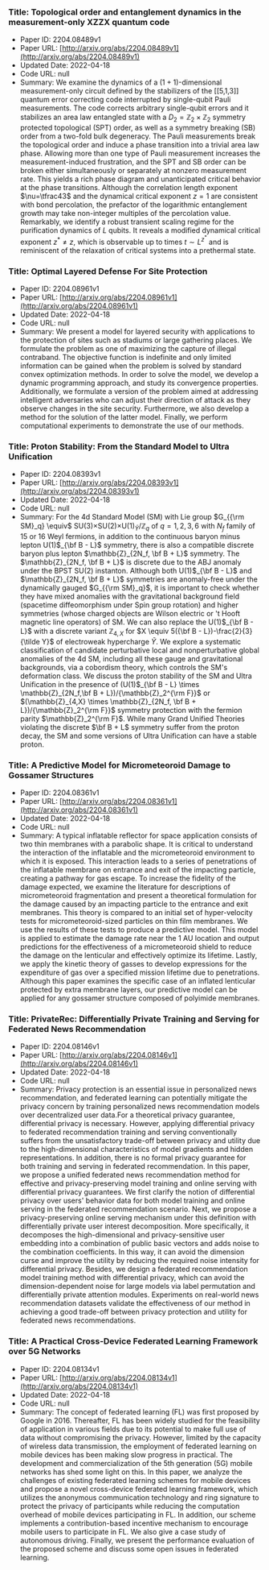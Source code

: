 ### Title: Topological order and entanglement dynamics in the measurement-only XZZX quantum code
* Paper ID: 2204.08489v1
* Paper URL: [http://arxiv.org/abs/2204.08489v1](http://arxiv.org/abs/2204.08489v1)
* Updated Date: 2022-04-18
* Code URL: null
* Summary: We examine the dynamics of a $(1+1)$-dimensional measurement-only circuit
defined by the stabilizers of the [[5,1,3]] quantum error correcting code
interrupted by single-qubit Pauli measurements. The code corrects arbitrary
single-qubit errors and it stabilizes an area law entangled state with a $D_2 =
\mathbb{Z}_2 \times \mathbb{Z}_2$ symmetry protected topological (SPT) order,
as well as a symmetry breaking (SB) order from a two-fold bulk degeneracy. The
Pauli measurements break the topological order and induce a phase transition
into a trivial area law phase. Allowing more than one type of Pauli measurement
increases the measurement-induced frustration, and the SPT and SB order can be
broken either simultaneously or separately at nonzero measurement rate. This
yields a rich phase diagram and unanticipated critical behavior at the phase
transitions. Although the correlation length exponent $\nu=\tfrac43$ and the
dynamical critical exponent $z=1$ are consistent with bond percolation, the
prefactor of the logarithmic entanglement growth may take non-integer multiples
of the percolation value. Remarkably, we identify a robust transient scaling
regime for the purification dynamics of $L$ qubits. It reveals a modified
dynamical critical exponent $z^*\neq z$, which is observable up to times $t\sim
L^{z^*}$ and is reminiscent of the relaxation of critical systems into a
prethermal state.

### Title: Optimal Layered Defense For Site Protection
* Paper ID: 2204.08961v1
* Paper URL: [http://arxiv.org/abs/2204.08961v1](http://arxiv.org/abs/2204.08961v1)
* Updated Date: 2022-04-18
* Code URL: null
* Summary: We present a model for layered security with applications to the protection
of sites such as stadiums or large gathering places. We formulate the problem
as one of maximizing the capture of illegal contraband. The objective function
is indefinite and only limited information can be gained when the problem is
solved by standard convex optimization methods. In order to solve the model, we
develop a dynamic programming approach, and study its convergence properties.
Additionally, we formulate a version of the problem aimed at addressing
intelligent adversaries who can adjust their direction of attack as they
observe changes in the site security. Furthermore, we also develop a method for
the solution of the latter model. Finally, we perform computational experiments
to demonstrate the use of our methods.

### Title: Proton Stability: From the Standard Model to Ultra Unification
* Paper ID: 2204.08393v1
* Paper URL: [http://arxiv.org/abs/2204.08393v1](http://arxiv.org/abs/2204.08393v1)
* Updated Date: 2022-04-18
* Code URL: null
* Summary: For the 4d Standard Model (SM) with Lie group $G_{{\rm SM}_q} \equiv$
SU(3)$\times$SU(2)$\times$U(1)$_{\tilde Y}/\mathbb{Z}_q$ of $q=1,2,3,6$ with
$N_f$ family of 15 or 16 Weyl fermions, in addition to the continuous baryon
minus lepton U(1)$_{\bf B - L}$ symmetry, there is also a compatible discrete
baryon plus lepton $\mathbb{Z}_{2N_f, \bf B + L}$ symmetry. The
$\mathbb{Z}_{2N_f, \bf B + L}$ is discrete due to the ABJ anomaly under the
BPST SU(2) instanton. Although both U(1)$_{\bf B - L}$ and $\mathbb{Z}_{2N_f,
\bf B + L}$ symmetries are anomaly-free under the dynamically gauged $G_{{\rm
SM}_q}$, it is important to check whether they have mixed anomalies with the
gravitational background field (spacetime diffeomorphism under Spin group
rotation) and higher symmetries (whose charged objects are Wilson electric or
't Hooft magnetic line operators) of SM. We can also replace the U(1)$_{\bf B -
L}$ with a discrete variant $\mathbb{Z}_{4,X}$ for $X \equiv 5({\bf B -
L})-\frac{2}{3} {\tilde Y}$ of electroweak hypercharge ${\tilde Y}$. We explore
a systematic classification of candidate perturbative local and nonperturbative
global anomalies of the 4d SM, including all these gauge and gravitational
backgrounds, via a cobordism theory, which controls the SM's deformation class.
We discuss the proton stability of the SM and Ultra Unification in the presence
of (U(1)$_{\bf B - L} \times \mathbb{Z}_{2N_f,\bf B + L})/{\mathbb{Z}_2^{\rm
F}}$ or $(\mathbb{Z}_{4,X} \times \mathbb{Z}_{2N_f, \bf B +
L})/{\mathbb{Z}_2^{\rm F}}$ symmetry protection with the fermion parity
$\mathbb{Z}_2^{\rm F}$. While many Grand Unified Theories violating the
discrete $\bf B + L$ symmetry suffer from the proton decay, the SM and some
versions of Ultra Unification can have a stable proton.

### Title: A Predictive Model for Micrometeoroid Damage to Gossamer Structures
* Paper ID: 2204.08361v1
* Paper URL: [http://arxiv.org/abs/2204.08361v1](http://arxiv.org/abs/2204.08361v1)
* Updated Date: 2022-04-18
* Code URL: null
* Summary: A typical inflatable reflector for space application consists of two thin
membranes with a parabolic shape. It is critical to understand the interaction
of the inflatable and the micrometeoroid environment to which it is exposed.
This interaction leads to a series of penetrations of the inflatable membrane
on entrance and exit of the impacting particle, creating a pathway for gas
escape. To increase the fidelity of the damage expected, we examine the
literature for descriptions of micrometeoroid fragmentation and present a
theoretical formulation for the damage caused by an impacting particle to the
entrance and exit membranes. This theory is compared to an initial set of
hyper-velocity tests for micrometeoroid-sized particles on thin film membranes.
We use the results of these tests to produce a predictive model. This model is
applied to estimate the damage rate near the 1 AU location and output
predictions for the effectiveness of a micrometeoroid shield to reduce the
damage on the lenticular and effectively optimize its lifetime. Lastly, we
apply the kinetic theory of gasses to develop expressions for the expenditure
of gas over a specified mission lifetime due to penetrations. Although this
paper examines the specific case of an inflated lenticular protected by extra
membrane layers, our predictive model can be applied for any gossamer structure
composed of polyimide membranes.

### Title: PrivateRec: Differentially Private Training and Serving for Federated News Recommendation
* Paper ID: 2204.08146v1
* Paper URL: [http://arxiv.org/abs/2204.08146v1](http://arxiv.org/abs/2204.08146v1)
* Updated Date: 2022-04-18
* Code URL: null
* Summary: Privacy protection is an essential issue in personalized news recommendation,
and federated learning can potentially mitigate the privacy concern by training
personalized news recommendation models over decentralized user data.For a
theoretical privacy guarantee, differential privacy is necessary. However,
applying differential privacy to federated recommendation training and serving
conventionally suffers from the unsatisfactory trade-off between privacy and
utility due to the high-dimensional characteristics of model gradients and
hidden representations. In addition, there is no formal privacy guarantee for
both training and serving in federated recommendation. In this paper, we
propose a unified federated news recommendation method for effective and
privacy-preserving model training and online serving with differential privacy
guarantees. We first clarify the notion of differential privacy over users'
behavior data for both model training and online serving in the federated
recommendation scenario. Next, we propose a privacy-preserving online serving
mechanism under this definition with differentially private user interest
decomposition. More specifically, it decomposes the high-dimensional and
privacy-sensitive user embedding into a combination of public basic vectors and
adds noise to the combination coefficients. In this way, it can avoid the
dimension curse and improve the utility by reducing the required noise
intensity for differential privacy. Besides, we design a federated
recommendation model training method with differential privacy, which can avoid
the dimension-dependent noise for large models via label permutation and
differentially private attention modules. Experiments on real-world news
recommendation datasets validate the effectiveness of our method in achieving a
good trade-off between privacy protection and utility for federated news
recommendations.

### Title: A Practical Cross-Device Federated Learning Framework over 5G Networks
* Paper ID: 2204.08134v1
* Paper URL: [http://arxiv.org/abs/2204.08134v1](http://arxiv.org/abs/2204.08134v1)
* Updated Date: 2022-04-18
* Code URL: null
* Summary: The concept of federated learning (FL) was first proposed by Google in 2016.
Thereafter, FL has been widely studied for the feasibility of application in
various fields due to its potential to make full use of data without
compromising the privacy. However, limited by the capacity of wireless data
transmission, the employment of federated learning on mobile devices has been
making slow progress in practical. The development and commercialization of the
5th generation (5G) mobile networks has shed some light on this. In this paper,
we analyze the challenges of existing federated learning schemes for mobile
devices and propose a novel cross-device federated learning framework, which
utilizes the anonymous communication technology and ring signature to protect
the privacy of participants while reducing the computation overhead of mobile
devices participating in FL. In addition, our scheme implements a
contribution-based incentive mechanism to encourage mobile users to participate
in FL. We also give a case study of autonomous driving. Finally, we present the
performance evaluation of the proposed scheme and discuss some open issues in
federated learning.

